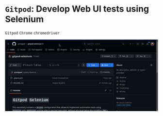 # `Gitpod`: Develop Web UI tests using Selenium 

`Gitpod` `Chrome` `chromedriver`

![](https://raw.githubusercontent.com/prmiguel/media/main/7bf2ce42-5a13-431d-a97b-4290c0dd6696.gif "-gifcontrol-mode=click;")